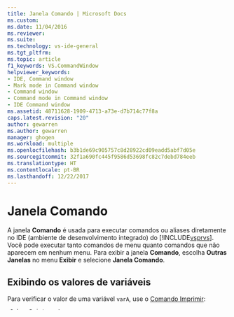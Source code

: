 ```yaml
---
title: Janela Comando | Microsoft Docs
ms.custom: 
ms.date: 11/04/2016
ms.reviewer: 
ms.suite: 
ms.technology: vs-ide-general
ms.tgt_pltfrm: 
ms.topic: article
f1_keywords: VS.CommandWindow
helpviewer_keywords:
- IDE, Command window
- Mark mode in Command window
- Command window
- Command mode in Command window
- IDE Command window
ms.assetid: 48711628-1909-4713-a73e-d7b714c77f8a
caps.latest.revision: "20"
author: gewarren
ms.author: gewarren
manager: ghogen
ms.workload: multiple
ms.openlocfilehash: b3b1de69c905757c8d28922cd09eadd5abf7d05e
ms.sourcegitcommit: 32f1a690fc445f9586d53698fc82c7debd784eeb
ms.translationtype: HT
ms.contentlocale: pt-BR
ms.lasthandoff: 12/22/2017
---
```

# <a name="command-window"></a>Janela Comando
A janela **Comando** é usada para executar comandos ou aliases diretamente no IDE (ambiente de desenvolvimento integrado) do [!INCLUDE[vsprvs](../../code-quality/includes/vsprvs_md.md)]. Você pode executar tanto comandos de menu quanto comandos que não aparecem em nenhum menu. Para exibir a janela **Comando**, escolha **Outras Janelas** no menu **Exibir** e selecione **Janela Comando**.  
  
## <a name="displaying-the-values-of-variables"></a>Exibindo os valores de variáveis  
 Para verificar o valor de uma variável `varA`, use o [Comando Imprimir](../../ide/reference/print-command.md):  
  
```  
>Debug.Print varA  
```  
  
 O ponto de interrogação (?) é um alias para `Debug.Print`, portanto, esse comando também pode ser escrito:  
  
```  
>? varA  
```  
  
 As duas versões desse comando retornarão o valor da variável `varA`.  
  
## <a name="entering-commands"></a>Inserindo comandos  
 O símbolo de maior que (`>`) é exibido na borda esquerda da janela Comando como um prompt para novas linhas. Use as teclas de SETA PARA CIMA e SETA PARA BAIXO para rolar os comandos emitidos anteriormente.  
  
|Tarefa|Solução|Exemplo|  
|----------|--------------|-------------|  
|Avaliar uma expressão.|Preceda a expressão com um ponto de interrogação (`?`).|`? myvar`|  
|Mude para uma janela Imediata.|Digite `immed` na janela, sem o sinal de maior que (>)|`immed`|  
|Mude de volta para a janela Comando em uma janela Imediata.|Digite `cmd` na janela.|`>cmd`|  
  
 Os seguintes atalhos ajudarão a navegar no modo Comando.  
  
|Ação|Local do cursor|Keybinding|  
|------------|---------------------|----------------|  
|Percorra a lista de comandos inseridos anteriormente.|Linha de entrada|SETA PARA CIMA E SETA PARA BAIXO|  
|Role para cima na janela.|Conteúdo da janela Comando|CTRL+SETA PARA CIMA|  
|Role para baixo na janela.|Conteúdo da janela Comando|SETA PARA BAIXO ou CTRL+SETA PARA BAIXO|  
  
> [!TIP]
>  Você pode copiar todo ou parte de um comando anterior para a linha de entrada rolando até ele, realçando todo ou parte dele e pressionando ENTER.  
  
## <a name="mark-mode"></a>Modo de Marca  
 Quando você clica em qualquer linha anterior na janela **Comando**, você muda automaticamente para o modo Marca. Isso permite selecionar, editar e copiar o texto de comandos anteriores como você faria em qualquer editor de texto e colá-lo na linha atual.  
  
## <a name="the-equals--sign"></a>O sinal de igual (=)  
 A janela usada para inserir o comando `EvaluateStatement` determina se um sinal de igual (=) é interpretado como um operador de comparação ou um operador de atribuição.  
  
 Na janela **Comando**, um sinal de igual (=) é interpretado como um operador de comparação. Você não pode usar operadores de atribuição na janela **Comando**. Dessa forma, por exemplo, se os valores das variáveis `varA` e `varB` forem diferentes, o comando `>Debug.EvaluateStatement(varA=varB)` retornará um valor igual a `False`.  
  
 Na janela **Imediato**, por outro lado, um sinal de igual (=) é interpretado como um operador de atribuição. Portanto, por exemplo, o comando `>Debug.EvaluateStatement(varA=varB)` atribuirá à variável `varA` o valor da variável `varB`.  
  
## <a name="parameters-switches-and-values"></a>Parâmetros, Opções e Valores  
 Alguns comandos [!INCLUDE[vsprvs](../../code-quality/includes/vsprvs_md.md)] têm argumentos, opções e valores obrigatórios e opcionais. Certas regras se aplicam ao lidar com esses comandos. A seguir está um exemplo de um comando avançado para esclarecer a terminologia.  
  
```  
Edit.ReplaceInFiles /case /pattern:regex var[1-3]+ oldpar   
```  
  
 Neste exemplo,  
  
-   `Edit.ReplaceInFiles` é o comando  
  
-   `/case` e `/pattern:regex` são opções (precedidas pelo caractere de barra invertida [/])  
  
-   `regex` é o valor da opção `/pattern`; a opção `/case` não tem valor  
  
-   `var[1-3]+` e `oldpar` são parâmetros  
  
    > [!NOTE]
    >  Qualquer comando, parâmetro, opção ou valor que contenha espaços deve ter aspas duplas em um dos lados.  
  
A posição de opções e parâmetros pode ser trocada livremente na linha de comando, com exceção do comando [Shell](../../ide/reference/shell-command.md), que exige uma ordem específica para opções e parâmetros.  
  
Quase todas as opções com suporte em um comando têm dois formatos: um formato abreviado (um caractere) e um formato longo. Várias opções de formato curto podem ser combinadas em um grupo. Por exemplo, `/p /g /m` pode ser expressos, alternativamente, como `/pgm`.  
  
Se opções de formato curto forem combinadas em um grupo e receberem um determinado valor, esse valor se aplicará a todas as opções. Por exemplo, `/pgm:123` é igual a `/p:123 /g:123 /m:123`. Um erro ocorrerá se alguma das opções no grupo não aceitar um valor.  
  
## <a name="escape-characters"></a>Caracteres de escape  
 Um caractere de acento circunflexo (^) em uma linha de comando significa que o caractere imediatamente a seguir é interpretado literalmente, em vez de como um caractere de controle. Isso pode ser usado para inserir aspas retas ("), espaços, barras iniciais, acentos circunflexos ou quaisquer outros caracteres literais em um parâmetro ou valor de opção, com a exceção de nomes de opção. Por exemplo,  
  
```  
>Edit.Find ^^t /regex  
```  

 Um acento circunflexo funciona da mesma forma tanto dentro quanto fora das aspas. Se um acento circunflexo for o último caractere na linha, ele será ignorado. O exemplo mostrado aqui demonstra como pesquisar o padrão "^t".  
  
## <a name="use-quotes-for-path-names-with-spaces"></a>Usar aspas para nomes de caminho com espaços  
 Se, por exemplo, você quiser abrir um arquivo com um caminho que contenha espaços, deverá colocar aspas duplas ao redor do caminho ou segmento do caminho que contém espaços: **C:\\"Arquivos de Programas"** ou **"C:\Arquivos de Programas"**.  
  
## <a name="see-also"></a>Consulte também  
 [Aliases de comando do Visual Studio](../../ide/reference/visual-studio-command-aliases.md)   
 [Comandos do Visual Studio](../../ide/reference/visual-studio-commands.md)